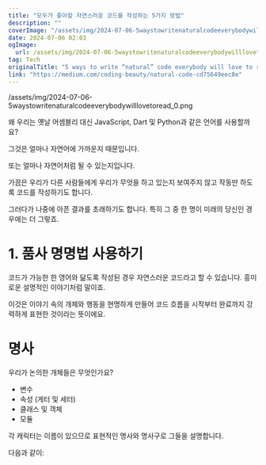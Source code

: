```yaml
---
title: "모두가 좋아할 자연스러운 코드를 작성하는 5가지 방법"
description: ""
coverImage: "/assets/img/2024-07-06-5waystowritenaturalcodeeverybodywilllovetoread_0.png"
date: 2024-07-06 02:03
ogImage:
  url: /assets/img/2024-07-06-5waystowritenaturalcodeeverybodywilllovetoread_0.png
tag: Tech
originalTitle: "5 ways to write “natural” code everybody will love to read"
link: "https://medium.com/coding-beauty/natural-code-cd75649eec8e"
---
```


/assets/img/2024-07-06-5waystowritenaturalcodeeverybodywilllovetoread_0.png

왜 우리는 옛날 어셈블리 대신 JavaScript, Dart 및 Python과 같은 언어를 사용할까요?

그것은 얼마나 자연어에 가까운지 때문입니다.

또는 얼마나 자연어처럼 될 수 있는지입니다.

<div class="content-ad"></div>

가끔은 우리가 다른 사람들에게 우리가 무엇을 하고 있는지 보여주지 않고 작동만 하도록 코드를 작성하기도 합니다.

그러다가 나중에 아픈 결과를 초래하기도 합니다. 특히 그 중 한 명이 미래의 당신인 경우에는 더 그렇죠.

# 1. 품사 명명법 사용하기

코드가 가능한 한 영어와 닮도록 작성된 경우 자연스러운 코드라고 할 수 있습니다. 흥미로운 설명적인 이야기처럼 말이죠.

<div class="content-ad"></div>

이것은 이야기 속의 개체와 행동을 현명하게 만들어 코드 흐름을 시작부터 완료까지 강력하게 표현한 것이라는 뜻이에요.

# 명사

우리가 논의한 개체들은 무엇인가요?

- 변수
- 속성 (게터 및 세터)
- 클래스 및 객체
- 모듈

<div class="content-ad"></div>

각 캐릭터는 이름이 있으므로 표현적인 명사와 명사구로 그들을 설명합니다.

다음과 같이:
